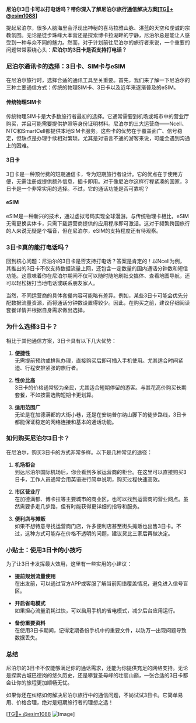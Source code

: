 **尼泊尔3日卡可以打电话吗？带你深入了解尼泊尔旅行通信解决方案[[TG💪+ @esim1088](https://t.me/s/esim1088)]**

提起尼泊尔，很多人脑海里会浮现出神秘的喜马拉雅山脉、湛蓝的天空和虔诚的宗教氛围。无论是徒步珠峰大本营还是探索博卡拉湖畔的宁静，尼泊尔总是能让人感受到一种与众不同的魅力。然而，对于计划前往尼泊尔的旅行者来说，一个重要的问题常常萦绕心头：**尼泊尔的3日卡是否支持打电话？**

### 尼泊尔通讯卡的选择：3日卡、SIM卡与eSIM

在尼泊尔旅行时，选择合适的通讯工具至关重要。首先，我们来了解一下尼泊尔的三种主要通信方式：传统的物理SIM卡、3日卡以及近年来逐渐普及的eSIM。

#### 传统物理SIM卡
传统物理SIM卡是大多数旅行者最初的选择。它通常需要到机场或城市中的营业厅购买，并且可能需要提供护照等身份证明材料。尼泊尔的三大运营商——Ncell、NTC和SmartCell都提供本地SIM卡服务。这些卡的优势在于覆盖面广、信号稳定，但缺点是办理手续相对繁琐，尤其是对语言不通的游客来说，可能会遇到沟通上的困难。

#### 3日卡
3日卡是一种预付费的短期通信卡，专为短期旅行者设计。它的优点在于使用方便，无需注册或提供额外信息，插卡即用。对于像尼泊尔这样行程紧凑的国家，3日卡是一个非常实用的选择。不过，它的通话功能是否可靠呢？

#### eSIM
eSIM是一种新兴的技术，通过虚拟号码实现全球漫游。与传统物理卡相比，eSIM无需更换实体卡，只需下载运营商提供的应用程序即可激活。这对于频繁跨国旅行的人来说无疑是个福音，但在尼泊尔，eSIM的支持程度还有待观察。

### 3日卡真的能打电话吗？

回到核心问题：尼泊尔的3日卡是否支持打电话？答案是肯定的！以Ncell为例，其推出的3日卡不仅支持数据流量上网，还包含一定数量的国内通话分钟数和短信功能。这意味着你在尼泊尔期间不仅可以随时随地刷社交媒体、查看地图导航，还可以轻松拨打当地电话或联系朋友家人。

当然，不同运营商的具体套餐内容可能略有差异。例如，某些3日卡可能会优先分配数据流量资源，而将通话分钟数设置得较少。因此，在购买之前，建议仔细阅读套餐详情并根据自身需求做出选择。

### 为什么选择3日卡？

相比于其他通信方案，3日卡具有以下几大优势：

1. **便捷性**  
   无需提前预约或排队办理，直接购买后即可插入手机使用。尤其适合时间紧迫、行程安排紧张的旅行者。

2. **性价比高**  
   3日卡的价格通常较为亲民，尤其适合短期停留的游客。与其花高价购买长期套餐，不如按需选购短期卡更划算。

3. **适用范围广**  
   无论是在加德满都的大街小巷，还是在安纳普尔纳山脚下的徒步路线，3日卡都能保证稳定的网络连接和基本的通话功能。

### 如何购买尼泊尔3日卡？

在尼泊尔，购买3日卡的方式非常多样。以下是几种常见的途径：

1. **机场柜台**  
   到达尼泊尔国际机场后，你会看到多家运营商的柜台。在这里可以直接购买3日卡，工作人员通常会用英语进行简单说明，购买过程快速高效。

2. **市区营业厅**  
   在加德满都、博卡拉等主要城市的商业区，也可以找到运营商的营业网点。虽然需要多走几步路，但有时能获得更详细的指导和服务。

3. **便利店与摊贩**  
   如果不想特意寻找运营商门店，许多便利店甚至街头摊贩也出售3日卡。不过，这种方式可能存在价格不透明的问题，建议货比三家后再做决定。

### 小贴士：使用3日卡的小技巧

为了让3日卡发挥最大效用，这里有一些实用的小建议：

- **提前规划流量使用**  
  在出发前，可以通过官方APP或客服了解当前网络覆盖情况，避免进入信号盲区。

- **开启省电模式**  
  如果担心流量消耗过快，可以启用手机的省电模式，减少后台应用运行。

- **备份重要资料**  
  在使用3日卡期间，记得定期备份手机中的重要文件，以防万一出现问题导致数据丢失。

### 总结

尼泊尔的3日卡不仅能够满足你的通话需求，还能为你提供充足的网络支持。无论是探索古城巴德岗的悠久历史，还是攀登圣母峰的壮丽山巅，一张合适的3日卡都会让你的旅程更加顺畅无忧。

如果你还在纠结如何解决尼泊尔旅行中的通信问题，不妨试试3日卡。它简单易用、价格合理，绝对是短期旅行者的理想之选！

[[TG💪+ @esim1088](https://t.me/s/esim1088) ![Image](https://i.postimg.cc/4NQfJmqS/Snipaste-2025-05-13-00-14-12.png)]
